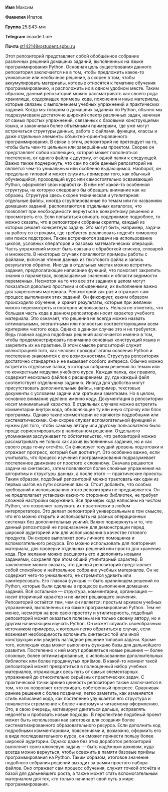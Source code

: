 **Имя** Максим

**Фамилия** Ипатов

**Группа** 25.Б43-мм

**Telegram** imaxde.t.me

**Почта** st142148@student.spbu.ru



Этот репозиторий представляет собой обобщённое собрание различных решений домашних заданий, выполненных на языке программирования Python. Основная цель существования данного репозитория заключается не в том, чтобы предложить какое-то уникальное или необычное решение, а скорее в том, чтобы аккумулировать материалы, которые относятся к тематике обучения программированию, и расположить их в одном удобном месте. Таким образом, данный репозиторий можно рассматривать как своего рода хранилище, содержащее примеры кода, пояснения и иные материалы, которые связаны с выполнением учебных упражнений и практических заданий.
Когда мы говорим о домашних заданиях по Python, обычно мы подразумеваем достаточно широкий спектр различных задач, начиная от самых простых упражнений, связанных с базовыми конструкциями языка, и заканчивая более объёмными примерами, где уже могут встречаться структуры данных, работа с файлами, функции, классы и даже отдельные элементы объектно-ориентированного программирования. В связи с этим, репозиторий не претендует на то, чтобы быть чем-то цельным или завершённым проектом. Скорее он представляет собой коллекцию, которая может пополняться постепенно, от одного файла к другому, от одной папки к следующей.
Важно также подчеркнуть, что сам по себе данный репозиторий не является чем-то уникальным или особенно выдающимся. Наоборот, он предельно типовой и может служить примером того, как обычный обучающийся, проходящий курс или самостоятельно осваивающий Python, оформляет свои наработки. В нём нет какой-то особенной структуры, на которую следовало бы обращать внимание как на образец. Структура здесь скорее техническая и утилитарная: отдельные файлы, иногда сгруппированные по темам или по названиям домашних заданий, располагаются в отдельных каталогах, что позволяет при необходимости вернуться к конкретному решению и просмотреть его.
Если попытаться описать содержимое подробнее, то можно сказать, что в репозитории собраны скрипты, каждый из которых решает конкретную задачу. Это могут быть, например, задачи на работу со строками, где требуется реализовать подсчёт символов или поиск подстроки. Также встречаются задачи на использование циклов, условных операторов и базовых математических операций. Часть упражнений может быть связана с обработкой списков, словарей и множеств. В некоторых случаях появляются примеры работы с файлами, включая чтение данных из текстового файла и запись результатов обратно. Иногда в отдельных местах можно встретить задания, предполагающие написание функций, что помогает закрепить знания о параметрах, возвращаемых значениях и области видимости переменных.
Несмотря на то что все эти задания в целом могут показаться довольно простыми и обыденными, их выполнение важно для закрепления материала. Репозиторий как раз и отражает сам процесс выполнения этих заданий. Он фиксирует, каким образом происходило обучение, и хранит результаты, которые при желании можно пересмотреть и повторно использовать.
Нельзя не отметить, что большая часть кода в данном репозитории носит характер учебного материала. Это означает, что решения не всегда можно назвать оптимальными, элегантными или полностью соответствующими всем критериям чистого кода. Однако в данном случае это и не требуется. Ведь главная задача подобных решений заключается именно в том, чтобы продемонстрировать понимание основных конструкций языка и закрепить их на практике. В этом смысле репозиторий служит иллюстрацией того, как человек проходит этапы освоения Python и постепенно знакомится с его возможностями.
Структура репозитория достаточно стандартна и не вызывает особого интереса. Обычно можно встретить отдельные папки, в которых собраны решения по темам или по конкретным модулям учебного курса. Каждая папка, как правило, содержит несколько файлов с расширением .py, где каждый файл соответствует отдельному заданию. Иногда для удобства могут присутствовать дополнительные файлы, например, текстовые документы с условием задачи или краткими заметками. Но в целом, основное внимание уделено именно коду.
Документация в репозитории носит минимальный характер. В отдельных случаях можно встретить комментарии внутри кода, объясняющие ту или иную строчку или блок программы. Однако такие комментарии не являются подробными или систематическими. Они скорее служат вспомогательной функцией и нужны для того, чтобы самому автору или другому пользователю было проще сориентироваться в написанном решении.
Отдельного упоминания заслуживает то обстоятельство, что репозиторий можно рассматривать не только как архив выполненных заданий, но и как своего рода точку отсчёта. Он фиксирует текущий уровень подготовки и отражает прогресс, который был достигнут. Это особенно важно, если учитывать, что процесс изучения программирования подразумевает постепенное движение от простого к сложному. Сначала решаются задачи на синтаксис, затем появляются более сложные упражнения на алгоритмы и структуры данных, а после этого — практические проекты. Таким образом, подобный репозиторий можно трактовать как один из первых шагов на пути освоения языка.
Стоит добавить, что особых требований к использованию этого репозитория не предъявляется. Он не предполагает установки каких-то сторонних библиотек, не требует сложной настройки окружения. Все примеры кода написаны на чистом Python, что позволяет запускать их практически в любом интерпретаторе. Это делает репозиторий универсальным в том смысле, что его можно открыть и использовать на разных операционных системах без дополнительных усилий.
Важно подчеркнуть и то, что данный репозиторий не предназначен для демонстрации перед широкой аудиторией или для использования в качестве готового продукта. Он скорее выполняет роль личного помощника и вспомогательного ресурса. Его можно использовать для повторения материала, для проверки отдельных решений или просто для хранения кода. При желании можно расширять его и дополнять новыми заданиями, сохраняя при этом общий утилитарный характер.
В заключение можно сказать, что данный репозиторий представляет собой спокойное и нейтральное собрание учебных материалов. Он не содержит чего-то уникального, не стремится удивить или заинтересовать. Его главная функция — быть хранилищем решений по Python, которые были сделаны в процессе выполнения домашних заданий. Всё остальное — структура, комментарии, организация — носит вторичный характер и не имеет решающего значения. Репозиторий остаётся тем, чем он является: простым архивом учебных упражнений, выполненных на языке программирования Python.
Тем не менее, несмотря на всю свою простоту и утилитарность, подобный репозиторий может оказаться полезным не только своему автору, но и другим начинающим изучать Python. Он может служить своеобразным источником примеров, к которым легко обратиться в случае, если возникает необходимость вспомнить синтаксис той или иной конструкции или увидеть наглядное решение типовой задачи.
Кроме того, коллекция кода может выполнять функцию базы для дальнейшего развития. Постепенно к ней могут добавляться новые решения — более сложные, более оптимизированные, с использованием дополнительных библиотек или более продвинутых приёмов. В какой-то момент такой репозиторий может превратиться в полноценный набор учебных материалов, отражающих весь путь от самых элементарных упражнений до относительно серьёзных практических задач.
С практической точки зрения ценность репозитория также заключается в том, что он позволяет отслеживать собственный прогресс. Сравнивая ранние решения с более поздними, легко заметить, как изменяется стиль написания кода, как постепенно улучшается его структура и появляется стремление к более «чистому» и читаемому оформлению. Это, в свою очередь, мотивирует двигаться дальше, исправлять недочёты и пробовать новые подходы.
В перспективе подобный проект может быть использован как заготовка для создания более систематизированного образовательного ресурса. Если дополнить код подробными комментариями, пояснениями и, возможно, оформить его в виде последовательного курса, он сможет принести пользу более широкой аудитории. Однако даже без этих доработок репозиторий выполняет свою ключевую задачу — быть надёжным архивом, куда всегда можно вернуться, чтобы освежить в памяти базовые приёмы программирования на Python.
Таким образом, итоговое значение подобного собрания решений выходит за рамки простого набора файлов. Оно отражает сам процесс обучения, служит точкой отсчёта и базой для дальнейшего роста, а также может стать вспомогательным материалом для тех, кто только начинает свой путь в мире программирования.